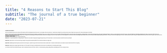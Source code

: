 ```yaml
---
title: "4 Reasons to Start This Blog"
subtitle: "The journal of a true beginner"
date: "2023-07-21"
---
```

<div style="corbel; font-size:2">
<div>
<b> #That must lead somewhere...</b>
</div>
 <br>

Have you ever wondered why all success stories are often shared only after the individuals have achieved success? 
You've probably come across stories like, "I became a Web Developer in just 6 months and now I have a six-figure job at Goog-book-flix," which are quite popular on the internet.


  <br>
While those stories are great to hear, let's take a step back and consider the journey from the very beginning.
It all started last year in July 2022 when my career as a CrossFit coach wasn't financially fulfilling anymore, and I had to explore other opportunities. My initial plan was to become a part-time manual tester, given its ease of learning and flexibility. However, as I delved deeper into the world of technology, I found myself drawn into the fascinating downward spiral of coding. It has become a lifestyle for me now.

 <br>
Previously, I used to listen to metal music while driving, but now, I'm engrossed in understanding web development podcasts, sometimes even stopping on the side of the road to take notes.
My YouTube page used to be filled with CrossFit and Norwegian black metal band videos, but now it's all about Indian individuals explaining data structures, FireShip, and ThePrimeTime enlightening the tech world.
I made a resolution to practice coding every single day without any days off until I achieve my goals. ChatGPT has become my mentor, and Udemy serves as my online school.

 <br>
<b> # 4 seasons... a mean "reasons" </b>
 
<br>
Now, let's dive into the four reasons why I decided to start this blog:

 <br>
 <p>
<b>Reason One:</b>  As I was practicing NextJs by creating a Blog site, I realized that I could share my thoughts and struggles through this blog. Even if nobody reads it, I can use it as a journal to document my journey as a developer.
 </p>

 <br>
  <p>
<b>Reason Two:</b> English Practice As a French person living in Hungary, this blog provides an awsome platform for me to practice and improve my English skills. </p>

 <br>
  <p>
<b>Reason Three:</b> Maintaining and Improving NextJS Skills With each new blog post, I update my blog site, which helps me keep my NextJS repository alive. It's all about consistent practice, and I probably should have started with that from the beginning! </p>

 <br>
  <p>
<b>Reason Four:</b> Inspiring Others Although it might seem unlikely, one of the reasons for this blog is to potentially inspire others who may be on a similar journey or considering a career change.
 </p>

 <br>
So, here we are, with the first content and first upload. I hope to create many more posts in the future. Until then, I'll continue practicing, learning, staying informed, and keeping track of the ever-evolving tech world.
 <br>
 <br>
 </div>